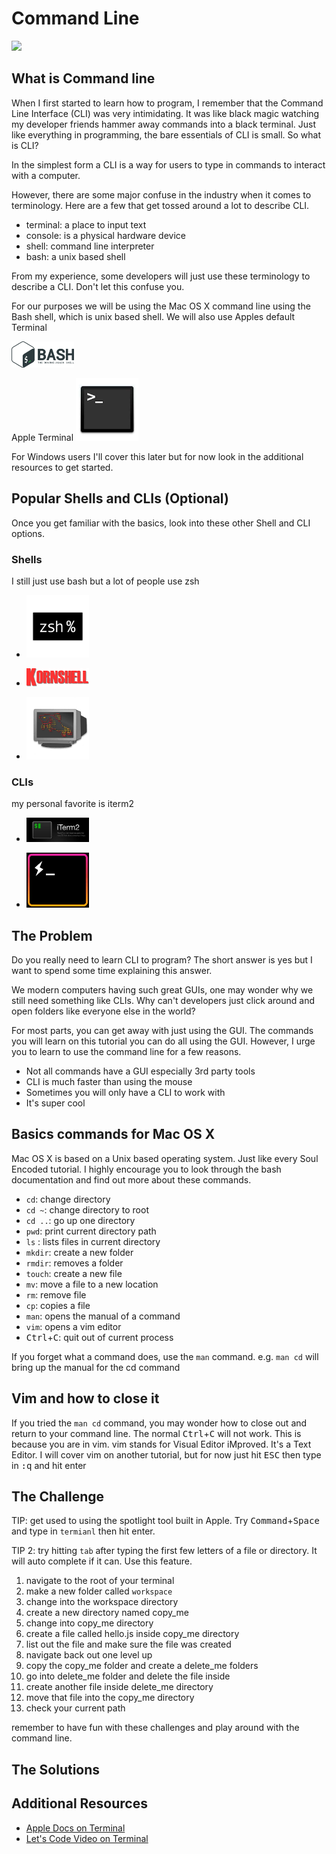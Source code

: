 # Command Line

<a href="https://www.youtube.com/watch?v=rA1mrm9oJKs"><img src="https://img.youtube.com/vi/rA1mrm9oJKs.jpg"/></a>
  
## What is Command line
When I first started to learn how to program, I remember that the Command Line Interface (CLI) was very intimidating. It was like black magic watching my developer friends hammer away commands into a black terminal. Just like everything in programming, the bare essentials of CLI is small. So what is CLI?

In the simplest form a CLI is a way for users to type in commands to interact with a computer.

However, there are some major confuse in the industry when it comes to terminology. Here are a few that get tossed around a lot to describe CLI.

- terminal: a place to input text
- console: is a physical hardware device
- shell: command line interpreter
- bash: a unix based shell

From my experience, some developers will just use these terminology to describe a CLI. Don't let this confuse you.

For our purposes we will be using the Mac OS X command line using the Bash shell, which is unix based shell. We will also use Apples default Terminal

<a href="https://www.gnu.org/software/bash/"><img src="assets/bash.png" style="max-width: 100px; padding-right: 10px;" /></a>

Apple Terminal
<a href="https://en.wikipedia.org/wiki/Terminal_(macOS)"><img src="assets/terminal.jpeg" style="max-width: 100px; padding-right: 10px;" /></a>

For Windows users I'll cover this later but for now look in the additional resources to get started.

## Popular Shells and CLIs (Optional)

Once you get familiar with the basics, look into these other Shell and CLI options.

### Shells

I still just use bash but a lot of people use zsh

- <a href="http://www.zsh.org/"><img src="assets/zsh.png" style="max-width: 100px; padding-right: 10px;" /></a>

- <a href="http://www.kornshell.com/"><img src="assets/ksh.png" style="max-width: 100px; padding-right: 10px;" /></a>

- <a href="https://fishshell.com/"><img src="assets/fish.png" style="max-width: 100px; padding-right: 10px;" /></a>

### CLIs

my personal favorite is iterm2

- <a href="https://www.iterm2.com/"><img src="assets/iterm2.jpeg" style="max-width: 100px; padding-right: 10px;" /></a>

- <a href="https://hyper.is/"><img src="assets/hyper.gif" style="max-width: 100px; padding-right: 10px;" /></a>

## The Problem

Do you really need to learn CLI to program? The short answer is yes but I want to spend some time explaining this answer.

We modern computers having such great GUIs, one may wonder why we still need something like CLIs. Why can't developers just click around and open folders like everyone else in the world?

For most parts, you can get away with just using the GUI. The commands you will learn on this tutorial you can do all using the GUI. However, I urge you to learn to use the command line for a few reasons.

- Not all commands have a GUI especially 3rd party tools
- CLI is much faster than using the mouse
- Sometimes you will only have a CLI to work with
- It's super cool

## Basics commands for Mac OS X

Mac OS X is based on a Unix based operating system.
Just like every Soul Encoded tutorial. I highly encourage you to look through the bash documentation and find out more about these commands.

  - `cd`: change directory
  - `cd ~`: change directory to root
  - `cd ..`: go up one directory
  - `pwd`: print current directory path
  - `ls` : lists files in current directory
  - `mkdir`: create a new folder
  - `rmdir`: removes a folder
  - `touch`: create a new file
  - `mv`: move a file to a new location
  - `rm`: remove file
  - `cp`: copies a file
  - `man`: opens the manual of a command
  - `vim`: opens a vim editor
  - <kbd>Ctrl</kbd>+<kbd>C</kbd>: quit out of current process

If you forget what a command does, use the `man` command. e.g. `man cd` will bring up the manual for the cd command

## Vim and how to close it

If you tried the `man cd` command, you may wonder how to close out and return to your command line. The normal <kbd>Ctrl</kbd>+<kbd>C</kbd> will not work. This is because you are in vim. vim stands for Visual Editor iMproved. It's a Text Editor. I will cover vim on another tutorial, but for now just hit <kbd>ESC</kbd> then type in <kbd>:</kbd><kbd>q</kbd> and hit enter

## The Challenge

TIP: get used to using the spotlight tool built in Apple. Try <kbd>Command</kbd>+<kbd>Space</kbd> and type in `termianl` then hit enter.

TIP 2: try hitting `tab` after typing the first few letters of a file or directory. It will auto complete if it can. Use this feature.

1. navigate to the root of your terminal
2. make a new folder called `workspace`
3. change into the workspace directory
4. create a new directory named copy_me
5. change into copy_me directory
6. create a file called hello.js inside copy_me directory
7. list out the file and make sure the file was created
8. navigate back out one level up
9. copy the copy_me folder and create a delete_me folders
10. go into delete_me folder and delete the file inside
11. create another file inside delete_me directory
12. move that file into the copy_me directory
13. check your current path

remember to have fun with these challenges and play around with the command line.

## The Solutions


## Additional Resources

- [Apple Docs on Terminal](https://developer.apple.com/library/content/documentation/OpenSource/Conceptual/ShellScripting/CommandLInePrimer/CommandLine.html)
- [Let's Code Video on Terminal](https://www.youtube.com/watch?v=IGmfU6QU5dI)
